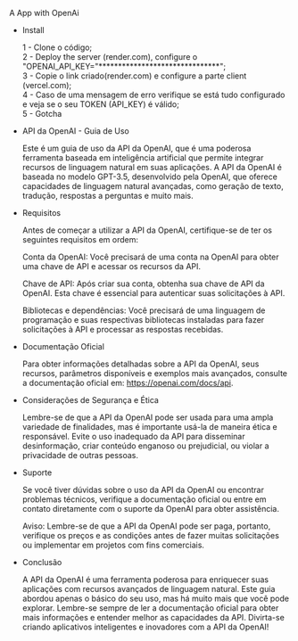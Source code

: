 A App with OpenAi

- Install

    1 - Clone o código; </br>
    2 - Deploy the server (render.com), configure o "OPENAI_API_KEY="*******************************";</br>
    3 - Copie o link criado(render.com) e configure a parte client (vercel.com);</br>
    4 - Caso de uma mensagem de erro verifique se está tudo configurado e veja se o seu TOKEN (API_KEY) é válido;</br>
    5 - Gotcha 

- API da OpenAI - Guia de Uso

    Este é um guia de uso da API da OpenAI, que é uma poderosa ferramenta baseada em inteligência artificial que permite integrar recursos de linguagem natural em suas aplicações. A API da OpenAI é baseada no modelo GPT-3.5, desenvolvido pela OpenAI, que oferece capacidades de linguagem natural avançadas, como geração de texto, tradução, respostas a perguntas e muito mais.

- Requisitos

    Antes de começar a utilizar a API da OpenAI, certifique-se de ter os seguintes requisitos em ordem:

    Conta da OpenAI: Você precisará de uma conta na OpenAI para obter uma chave de API e acessar os recursos da API.

    Chave de API: Após criar sua conta, obtenha sua chave de API da OpenAI. Esta chave é essencial para autenticar suas solicitações à API.

    Bibliotecas e dependências: Você precisará de uma linguagem de programação e suas respectivas bibliotecas instaladas para fazer solicitações à API e processar as respostas recebidas.

- Documentação Oficial

    Para obter informações detalhadas sobre a API da OpenAI, seus recursos, parâmetros disponíveis e exemplos mais avançados, consulte a documentação oficial em: https://openai.com/docs/api.

- Considerações de Segurança e Ética

    Lembre-se de que a API da OpenAI pode ser usada para uma ampla variedade de finalidades, mas é importante usá-la de maneira ética e responsável. Evite o uso inadequado da API para disseminar desinformação, criar conteúdo enganoso ou prejudicial, ou violar a privacidade de outras pessoas.

- Suporte

    Se você tiver dúvidas sobre o uso da API da OpenAI ou encontrar problemas técnicos, verifique a documentação oficial ou entre em contato diretamente com o suporte da OpenAI para obter assistência.

    Aviso: Lembre-se de que a API da OpenAI pode ser paga, portanto, verifique os preços e as condições antes de fazer muitas solicitações ou implementar em projetos com fins comerciais.

- Conclusão

    A API da OpenAI é uma ferramenta poderosa para enriquecer suas aplicações com recursos avançados de linguagem natural. Este guia abordou apenas o básico do seu uso, mas há muito mais que você pode explorar. Lembre-se sempre de ler a documentação oficial para obter mais informações e entender melhor as capacidades da API. Divirta-se criando aplicativos inteligentes e inovadores com a API da OpenAI!
